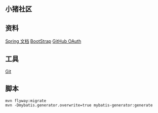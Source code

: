 ## 小猪社区

## 资料
[Spring 文档](https://spring.io/guides)
[BootStrap](https://v3.bootcss.com/)
[GitHub OAuth](https://developer.github.com/apps/building-oauth-apps/creating-an-oauth-app/)

## 工具
[Git](https://git-scm.com/download)

## 脚本
```
mvn flyway:migrate
mvn -Dmybatis.generator.overwrite=true mybatis-generator:generate
```